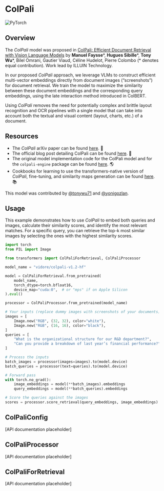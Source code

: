 <!--Copyright 2024 The HuggingFace Team. All rights reserved.

Licensed under the Apache License, Version 2.0 (the "License"); you may not use this file except in compliance with
the License. You may obtain a copy of the License at

http://www.apache.org/licenses/LICENSE-2.0

Unless required by applicable law or agreed to in writing, software distributed under the License is distributed on
an "AS IS" BASIS, WITHOUT WARRANTIES OR CONDITIONS OF ANY KIND, either express or implied. See the License for the
specific language governing permissions and limitations under the License.

⚠️ Note that this file is in Markdown but contain specific syntax for our doc-builder (similar to MDX) that may not be
rendered properly in your Markdown viewer.

-->

# ColPali

<div class="flex flex-wrap space-x-1">
<img alt="PyTorch" src="https://img.shields.io/badge/PyTorch-DE3412?style=flat&logo=pytorch&logoColor=white">
</div>

## Overview

The *ColPali* model was proposed in [ColPali: Efficient Document Retrieval with Vision Language Models](https://doi.org/10.48550/arXiv.2407.01449) by **Manuel Faysse***, **Hugues Sibille***, **Tony Wu***, Bilel Omrani, Gautier Viaud, Céline Hudelot, Pierre Colombo (* denotes equal contribution). Work lead by ILLUIN Technology.

In our proposed *ColPali* approach, we leverage VLMs to construct efficient multi-vector embeddings directly from document images (“screenshots”) for document retrieval. We train the model to maximize the similarity between these document embeddings and the corresponding query embeddings, using the late interaction method introduced in ColBERT.

Using *ColPali* removes the need for potentially complex and brittle layout recognition and OCR pipelines with a single model that can take into account both the textual and visual content (layout, charts, etc.) of a document.

## Resources

- The *ColPali* arXiv paper can be found [here](https://doi.org/10.48550/arXiv.2407.01449). 📄
- The official blog post detailing ColPali can be found [here](https://huggingface.co/blog/manu/colpali). 📝
- The original model implementation code for the ColPali model and for the `colpali-engine` package can be found [here](https://github.com/illuin-tech/colpali). 🌎
- Cookbooks for learning to use the transformers-native version of *ColPali*, fine-tuning, and similarity maps generation can be found [here](https://github.com/tonywu71/colpali-cookbooks). 📚

This model was contributed by [@tonywu71](https://huggingface.co/tonywu71) and [@yonigozlan](https://huggingface.co/yonigozlan).

## Usage

This example demonstrates how to use *ColPali* to embed both queries and images, calculate their similarity scores, and identify the most relevant matches. For a specific query, you can retrieve the top-k most similar images by selecting the ones with the highest similarity scores.

```python
import torch
from PIL import Image

from transformers import ColPaliForRetrieval, ColPaliProcessor

model_name = "vidore/colpali-v1.2-hf"

model = ColPaliForRetrieval.from_pretrained(
    model_name,
    torch_dtype=torch.bfloat16,
    device_map="cuda:0",  # or "mps" if on Apple Silicon
).eval()

processor = ColPaliProcessor.from_pretrained(model_name)

# Your inputs (replace dummy images with screenshots of your documents)
images = [
    Image.new("RGB", (32, 32), color="white"),
    Image.new("RGB", (16, 16), color="black"),
]
queries = [
    "What is the organizational structure for our R&D department?",
    "Can you provide a breakdown of last year’s financial performance?",
]

# Process the inputs
batch_images = processor(images=images).to(model.device)
batch_queries = processor(text=queries).to(model.device)

# Forward pass
with torch.no_grad():
    image_embeddings = model(**batch_images).embeddings
    query_embeddings = model(**batch_queries).embeddings

# Score the queries against the images
scores = processor.score_retrieval(query_embeddings, image_embeddings)
```

## ColPaliConfig

[API documentation placeholder]

## ColPaliProcessor

[API documentation placeholder]

## ColPaliForRetrieval

[API documentation placeholder]